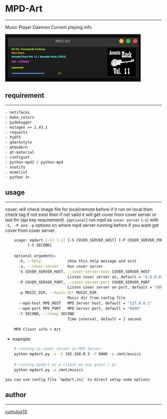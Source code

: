 # MPD-Art
--------------------
    
Music Player Daemon Current playing info
    

![screenshot](https://github.com/cumulus13/mpdart/blob/8dfe1e539cd5c7bd9cfe9e501c965456be8343a8/screenshot.png "Screenshot Example")
    
## requirement
-------------------
    - netifaces
    - make_colors
    - pydebugger
    - mutagen >= 1.43.1
    - requests
    - PyQT5
    - qdarkstyle
    - qtmodern
    - qt-material
    - configset
    - python-mpd2 / python-mpd
    - xnotify
    - mimelist
    - python 3+
    
## usage
----------------
    
cover: will check image file for local/remote before if it run on local then check tag if not exist then if not valid it will get cover from cover server or last.fm (api key requirement). (`optional`) run mpd as `cover server` (`-s`) with `-S, -P and -p` options on where mpd server running before if you want get cover from cover server.
    
```bash
    usage: mpdart [-h] [-s] [-S COVER_SERVER_HOST] [-P COVER_SERVER_PORT] [-p MUSIC_DIR] [--mpd-host MPD_HOST] [--mpd-port MPD_PORT]
          [-t SECOND]
    
    optional arguments:
      -h, --help            show this help message and exit
      -s, --cover-server    Run cover server
      -S COVER_SERVER_HOST, --cover-server-host COVER_SERVER_HOST
                            Listen cover server on, default = "0.0.0.0"
      -P COVER_SERVER_PORT, --cover-server-port COVER_SERVER_PORT
                            Listen cover server on port, default = "8800"
      -p MUSIC_DIR, --music-dir MUSIC_DIR
                            Music dir from config file
      --mpd-host MPD_HOST   MPD Server host, default = "127.0.0.1"
      --mpd-port MPD_PORT   MPD Server port, default = "6600"
      -t SECOND, --sleep SECOND
                            Time interval, default = 1 second
    
    MPD Client info + Art
```
    
* example:
```bash
    # running as cover server on MPD Server
    python mpdart.py -s -S 192.168.0.3 -P 8800 -p /mnt/musics
    
    # running mpdart as a client on any guest / pc
    python mpdart.py -p /mnt/musics
```

    you can use config file `mpdart.ini` to direct setup some options
    
## author
---------
[cumulus13](cumulus13@gmail.com)
    